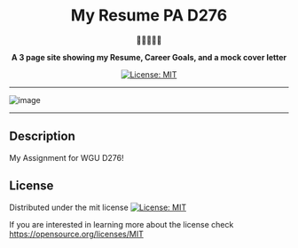 <div align="center">
<h1 align="center"> My Resume PA D276 </h1>
  📝📝📝📝📝
<br>
  
<strong> A 3 page site showing my Resume, Career Goals, and a mock cover letter </strong>

[![License: MIT](https://img.shields.io/badge/License-MIT-yellow.svg)](https://opensource.org/licenses/MIT)

</div>
<hr>

![image](https://github.com/user-attachments/assets/cdc171a8-873f-4481-94de-d1dc58893e99)

<hr>

## Description

My Assignment for WGU D276!

## License

Distributed under the mit license [![License: MIT](https://img.shields.io/badge/License-MIT-yellow.svg)](https://opensource.org/licenses/MIT)

If you are interested in learning more about the license check https://opensource.org/licenses/MIT
